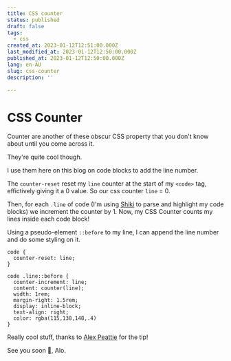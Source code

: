 ```yaml
---
title: CSS counter
status: published
draft: false
tags:
  - css
created_at: 2023-01-12T12:51:00.000Z
last_modified_at: 2023-01-12T12:50:00.000Z
published_at: 2023-01-12T12:50:00.000Z
lang: en-AU
slug: css-counter
description: ''

--- 
```

# CSS Counter

Counter are another of these obscur CSS property that you don't know about until you come across it.

They're quite cool though.

I use them here on this blog on code blocks to add  the line number.

The `counter-reset` reset my `line` counter at the start of my `<code>` tag, effictively giving it a 0 value.
So our css counter `line` = 0.

Then, for each `.line` of code (I'm using [Shiki](https://github.com/shikijs/shiki) to parse and highlight my code blocks) we increment the counter by 1.
Now, my CSS Counter counts my lines inside each code block!

Using a pseudo-element `::before` to my line, I can append the line number and do some styling on it.

```
code {
  counter-reset: line;
}

code .line::before {
  counter-increment: line;
  content: counter(line);
  width: 1rem;
  margin-right: 1.5rem;
  display: inline-block;
  text-align: right;
  color: rgba(115,138,148,.4)
}
```

Really cool stuff, thanks to [Alex Peattie](https://github.com/alexpeattie) for the tip!

See you soon 👋,
Alo.